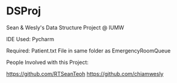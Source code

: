# DSProj
Sean &amp; Wesly's Data Structure Project @ IUMW

IDE Used: Pycharm

Required: Patient.txt File in same folder as EmergencyRoomQueue

People Involved with this Project:

https://github.com/RTSeanTeoh
https://github.com/chiamwesly
